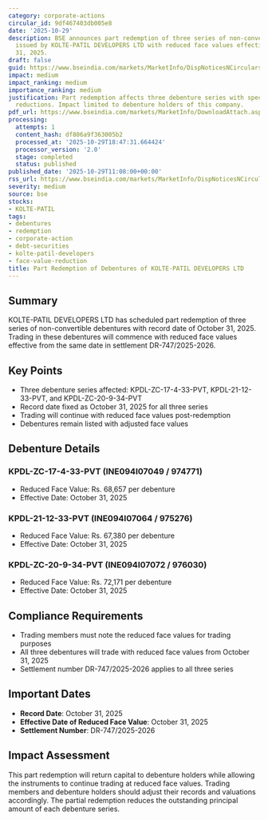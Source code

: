 ```yaml
---
category: corporate-actions
circular_id: 9df467403db005e8
date: '2025-10-29'
description: BSE announces part redemption of three series of non-convertible debentures
  issued by KOLTE-PATIL DEVELOPERS LTD with reduced face values effective October
  31, 2025.
draft: false
guid: https://www.bseindia.com/markets/MarketInfo/DispNoticesNCirculars.aspx?Noticeid={19FC4A50-203D-4CB3-B741-B6AAD9A97819}&noticeno=20251029-19&dt=10/29/2025&icount=19&totcount=60&flag=0
impact: medium
impact_ranking: medium
importance_ranking: medium
justification: Part redemption affects three debenture series with specific face value
  reductions. Impact limited to debenture holders of this company.
pdf_url: https://www.bseindia.com/markets/MarketInfo/DownloadAttach.aspx?id=20251029-19&attachedId=
processing:
  attempts: 1
  content_hash: df806a9f363005b2
  processed_at: '2025-10-29T18:47:31.664424'
  processor_version: '2.0'
  stage: completed
  status: published
published_date: '2025-10-29T11:08:00+00:00'
rss_url: https://www.bseindia.com/markets/MarketInfo/DispNoticesNCirculars.aspx?Noticeid={19FC4A50-203D-4CB3-B741-B6AAD9A97819}&noticeno=20251029-19&dt=10/29/2025&icount=19&totcount=60&flag=0
severity: medium
source: bse
stocks:
- KOLTE-PATIL
tags:
- debentures
- redemption
- corporate-action
- debt-securities
- kolte-patil-developers
- face-value-reduction
title: Part Redemption of Debentures of KOLTE-PATIL DEVELOPERS LTD
---
```


## Summary

KOLTE-PATIL DEVELOPERS LTD has scheduled part redemption of three series of non-convertible debentures with record date of October 31, 2025. Trading in these debentures will commence with reduced face values effective from the same date in settlement DR-747/2025-2026.

## Key Points

- Three debenture series affected: KPDL-ZC-17-4-33-PVT, KPDL-21-12-33-PVT, and KPDL-ZC-20-9-34-PVT
- Record date fixed as October 31, 2025 for all three series
- Trading will continue with reduced face values post-redemption
- Debentures remain listed with adjusted face values

## Debenture Details

### KPDL-ZC-17-4-33-PVT (INE094I07049 / 974771)
- Reduced Face Value: Rs. 68,657 per debenture
- Effective Date: October 31, 2025

### KPDL-21-12-33-PVT (INE094I07064 / 975276)
- Reduced Face Value: Rs. 67,380 per debenture
- Effective Date: October 31, 2025

### KPDL-ZC-20-9-34-PVT (INE094I07072 / 976030)
- Reduced Face Value: Rs. 72,171 per debenture
- Effective Date: October 31, 2025

## Compliance Requirements

- Trading members must note the reduced face values for trading purposes
- All three debentures will trade with reduced face values from October 31, 2025
- Settlement number DR-747/2025-2026 applies to all three series

## Important Dates

- **Record Date**: October 31, 2025
- **Effective Date of Reduced Face Value**: October 31, 2025
- **Settlement Number**: DR-747/2025-2026

## Impact Assessment

This part redemption will return capital to debenture holders while allowing the instruments to continue trading at reduced face values. Trading members and debenture holders should adjust their records and valuations accordingly. The partial redemption reduces the outstanding principal amount of each debenture series.